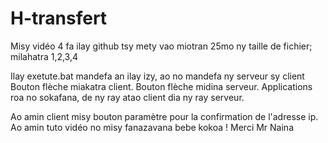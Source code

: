 # H-transfert
Misy vidéo 4 fa ilay github tsy mety vao miotran 25mo ny taille de fichier; milahatra 1,2,3,4

Ilay exetute.bat mandefa an ilay izy, ao no mandefa ny serveur sy client
Bouton flèche miakatra client. 
Bouton flèche midina serveur.
Applications roa no sokafana, de ny ray atao client dia ny ray serveur. 

Ao amin client misy bouton paramètre pour la confirmation de l'adresse ip. 
Ao amin tuto vidéo no misy fanazavana bebe kokoa !
Merci Mr Naina
